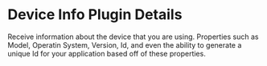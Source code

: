 # Device Info Plugin Details

Receive information about the device that you are using. Properties such as Model, Operatin System, Version, Id, and even the ability to generate a unique Id for your application based off of these properties.
    